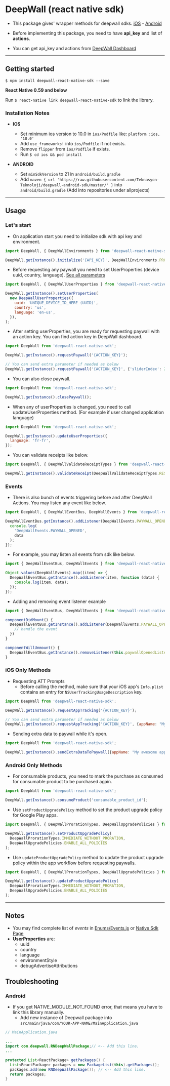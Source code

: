 # DeepWall (react native sdk)

* This package gives' wrapper methods for deepwall sdks. [iOS](https://github.com/Teknasyon-Teknoloji/deepwall-ios-sdk) - [Android](https://github.com/Teknasyon-Teknoloji/deepwall-android-sdk)

* Before implementing this package, you need to have **api_key** and list of **actions**.

* You can get api_key and actions from [DeepWall Dashboard](https://console.deepwall.com/)


---


## Getting started

`$ npm install deepwall-react-native-sdk --save`

**React Native 0.59 and below**

Run `$ react-native link deepwall-react-native-sdk` to link the library.


### Installation Notes
- **IOS**
  - Set minimum ios version to 10.0 in `ios/Podfile` like: `platform :ios, '10.0'`
  - Add `use_frameworks!` into `ios/Podfile` if not exists.
  - Remove `flipper` from `ios/Podfile` if exists.
  - Run `$ cd ios && pod install`

- **ANDROID**
  - Set `minSdkVersion` to  21 in `android/build.gradle`
  - Add `maven { url 'https://raw.githubusercontent.com/Teknasyon-Teknoloji/deepwall-android-sdk/master/' }` into `android/build.gradle` (Add into repositories under allprojects)


---


## Usage

### Let's start

- On application start you need to initialize sdk with api key and environment.
```javascript
import DeepWall, { DeepWallEnvironments } from 'deepwall-react-native-sdk';

DeepWall.getInstance().initialize('{API_KEY}', DeepWallEnvironments.PRODUCTION);
```

- Before requesting any paywall you need to set UserProperties (device uuid, country, language). [See all parameters](https://github.com/Teknasyon-Teknoloji/deepwall-ios-sdk#configuration)
```javascript
import DeepWall, { DeepWallUserProperties } from 'deepwall-react-native-sdk';

DeepWall.getInstance().setUserProperties(
  new DeepWallUserProperties({
    uuid: 'UNIQUE_DEVICE_ID_HERE (UUID)',
    country: 'us',
    language: 'en-us',
  }),
);
```

- After setting userProperties, you are ready for requesting paywall with an action key. You can find action key in DeepWall dashboard.
```javascript
import DeepWall from 'deepwall-react-native-sdk';

DeepWall.getInstance().requestPaywall('{ACTION_KEY}');

// You can send extra parameter if needed as below
DeepWall.getInstance().requestPaywall('{ACTION_KEY}', {'sliderIndex': 2, 'title': 'Deepwall'});
```

- You can also close paywall.
```javascript
import DeepWall from 'deepwall-react-native-sdk';

DeepWall.getInstance().closePaywall();
```

- When any of userProperties is changed, you need to call updateUserProperties method. (For example if user changed application language)
```javascript
import DeepWall from 'deepwall-react-native-sdk';

DeepWall.getInstance().updateUserProperties({
  language: 'fr-fr',
});
```

- You can validate receipts like below.
```javascript
import DeepWall, { DeepWallValidateReceiptTypes } from 'deepwall-react-native-sdk';

DeepWall.getInstance().validateReceipt(DeepWallValidateReceiptTypes.RESTORE);
```


### Events

- There is also bunch of events triggering before and after DeepWall Actions. You may listen any event like below.
```javascript
import DeepWall, { DeepWallEventBus, DeepWallEvents } from 'deepwall-react-native-sdk';

DeepWallEventBus.getInstance().addListener(DeepWallEvents.PAYWALL_OPENED, function (data) {
  console.log(
    'DeepWallEvents.PAYWALL_OPENED',
    data
  );
});
```

- For example, you may listen all events from sdk like below.
```javascript
import { DeepWallEventBus, DeepWallEvents } from 'deepwall-react-native-sdk';

Object.values(DeepWallEvents).map((item) => {
  DeepWallEventBus.getInstance().addListener(item, function (data) {
    console.log(item, data);
  });
});
```

- Adding and removing event listener example
```javascript
import { DeepWallEventBus, DeepWallEvents } from 'deepwall-react-native-sdk';

componentDidMount() {
  DeepWallEventBus.getInstance().addListener(DeepWallEvents.PAYWALL_OPENED, this.paywallOpenedListener = data => {
    // handle the event
  })
}

componentWillUnmount() {
  DeepWallEventBus.getInstance().removeListener(this.paywallOpenedListener);
}
```


### iOS Only Methods

- Requesting ATT Prompts
  - Before calling the method, make sure that your iOS app's `Info.plist` contains an entry for `NSUserTrackingUsageDescription` key.

```javascript
import DeepWall from 'deepwall-react-native-sdk';

DeepWall.getInstance().requestAppTracking('{ACTION_KEY}');

// You can send extra parameter if needed as below
DeepWall.getInstance().requestAppTracking('{ACTION_KEY}', {appName: "My awesome app"});
```

- Sending extra data to paywall while it's open.
```javascript
import DeepWall from 'deepwall-react-native-sdk';

DeepWall.getInstance().sendExtraDataToPaywall({appName: "My awesome app"});
```


### Android Only Methods

- For consumable products, you need to mark the purchase as consumed for consumable product to be purchased again.
```javascript
import DeepWall from 'deepwall-react-native-sdk';

DeepWall.getInstance().consumeProduct('consumable_product_id');
```

- Use `setProductUpgradePolicy` method to set the product upgrade policy for Google Play apps.
```javascript
import DeepWall, { DeepWallProrationTypes, DeepWallUpgradePolicies } from 'deepwall-react-native-sdk';

DeepWall.getInstance().setProductUpgradePolicy(
  DeepWallProrationTypes.IMMEDIATE_WITHOUT_PRORATION,
  DeepWallUpgradePolicies.ENABLE_ALL_POLICIES
);
```
  
- Use `updateProductUpgradePolicy` method to update the product upgrade policy within the app workflow before requesting paywalls.
```javascript
import DeepWall, { DeepWallProrationTypes, DeepWallUpgradePolicies } from 'deepwall-react-native-sdk';

DeepWall.getInstance().updateProductUpgradePolicy(
  DeepWallProrationTypes.IMMEDIATE_WITHOUT_PRORATION,
  DeepWallUpgradePolicies.ENABLE_ALL_POLICIES
);
```


---


## Notes
- You may find complete list of _events_ in [Enums/Events.js](./src/Enums/Events.js) or [Native Sdk Page](https://github.com/Teknasyon-Teknoloji/deepwall-ios-sdk#event-handling)
- **UserProperties** are:
    - uuid
    - country
    - language
    - environmentStyle
    - debugAdvertiseAttributions


## Troubleshooting

### Android
- If you get NATIVE_MODULE_NOT_FOUND error, that means you have to link this library manually.
  - Add new instance of Deepwall package into `src/main/java/com/YOUR-APP-NAME/MainApplication.java`
```java
// MainApplication.java

...
import com.deepwall.RNDeepWallPackage;// <-- Add this line.
...

protected List<ReactPackage> getPackages() {
  List<ReactPackage> packages = new PackageList(this).getPackages();
  packages.add(new RNDeepWallPackage()); // <-- Add this line.
  return packages;
}
```
